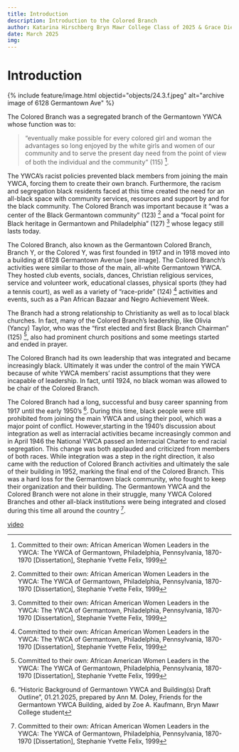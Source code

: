 ```yaml
---
title: Introduction
description: Introduction to the Colored Branch
author: Katarina Hirschberg Bryn Mawr College Class of 2025 & Grace Diehl Bryn Mawr College Class of 2027
date: March 2025
img: 
---
```



# Introduction 

{% include feature/image.html objectid="objects/24.3.f.jpeg" alt="archive image of 6128 Germantown Ave" %}

The Colored Branch was a segregated branch of the Germantown YWCA whose function was to: 
>“eventually make possible for every colored girl and woman the advantages so long enjoyed by the white girls and women of our community and to serve the present day need from the point of view of both the individual and the community” (115) [^fn1].

The YWCA’s racist policies prevented black members from joining the main YWCA, forcing them to create their own branch. Furthermore, the racism and segregation black residents faced at this time created the need for an all-black space with community services, resources and support by and for the black community. The Colored Branch was important because it “was a center of the Black Germantown community” (123) [^fn1] and a “focal point for Black heritage in Germantown and Philadelphia” (127) [^fn1] whose legacy still lasts today. 

The Colored Branch, also known as the Germantown Colored Branch, Branch Y, or the Colored Y, was first founded in 1917 and in 1918 moved into a building at 6128 Germantown Avenue [see image]. The Colored Branch’s activities were similar to those of the main, all-white Germantown YWCA. They hosted club events, socials, dances, Christian religious services, service and volunteer work, educational classes, physical sports (they had a tennis court), as well as a variety of “race-pride” (124) [^fn1] activities and events, such as a Pan African Bazaar and Negro Achievement Week. 

The Branch had a strong relationship to Christianity as well as to local black churches. In fact, many of the Colored Branch’s leadership, like Olivia (Yancy) Taylor, who was the “first elected and first Black Branch Chairman” (125) [^fn1], also had prominent church positions and some meetings started and ended in prayer. 

The Colored Branch had its own leadership that was integrated and became increasingly black. Ultimately it was under the control of the main YWCA because of white YWCA members’ racist assumptions that they were incapable of leadership. In fact, until 1924, no black woman was allowed to be chair of the Colored Branch. 

The Colored Branch had a long, successful and busy career spanning from 1917 until the early 1950’s [^fn2]. During this time, black people were still prohibited from joining the main YWCA and using their pool, which was a major point of conflict. However,starting in the 1940’s discussion about integration as well as interracial activities became increasingly common and in April 1946 the National YWCA passed an Interracial Charter to end racial segregation. This change was both applauded and criticized from members of both races. While integration was a step in the right direction, it also came with the reduction of Colored Branch activities and ultimately the sale of their building in 1952, marking the final end of the Colored Branch. This was a hard loss for the Germantown black community, who fought to keep their organization and their building. The Germantown YWCA and the Colored Branch were not alone in their struggle, many YWCA Colored Branches and other all-black institutions were being integrated and closed during this time all around the country [^fn1]. 
 
[video](https://www.youtube.com/watch?v=jVVQdut2pCA)


[^fn1]: Committed to their own: African American Women Leaders in the YWCA: The YWCA of Germantown, Philadelphia, Pennsylvania, 1870-1970 [Dissertation], Stephanie Yvette Felix, 1999 
[^fn2]: “Historic Background of Germantown YWCA and Building(s) Draft Outline”, 01.21.2025, prepared by Ann M. Doley, Friends for the Germantown YWCA Building, aided by Zoe A. Kaufmann, Bryn Mawr College student 
